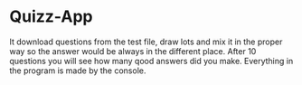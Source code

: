 # Quizz-App
It download questions from the test file, draw lots and mix it in the proper way so the answer would be always in the different place. 
After 10 questions you will see how many qood answers did you make. Everything in the program is made by the console.
